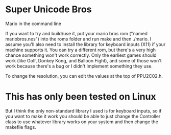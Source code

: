 # Super Unicode Bros
Mario in the command line

If you want to try and build/use it, put your mario bros rom ("named mariobros.nes") into the roms folder and run make and then ./mario. I assume you'll also need to install the library for keyboard inputs (X11) if your machine supports it. You can try a different rom, but there's a very high chance something won't work correctly. Only the earliest games should work (like Golf, Donkey Kong, and Balloon Fight), and some of those won't work because there's a bug or I didn't implement something they use.

To change the resolution, you can edit the values at the top of PPU2C02.h.

# This has only been tested on Linux
But I think the only non-standard library I used is for keyboard inputs, so if you want to make it work you should be able to just change the Controller class to use whatever library works on your system and then change the makefile flags.
